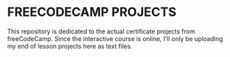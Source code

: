 # FREECODECAMP PROJECTS

This repository is dedicated to the actual certificate projects from freeCodeCamp. 
Since the interactive course is online, I'll only be uploading my end of lesson projects
here as text files. 

